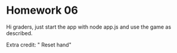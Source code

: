 # Homework 06
Hi graders, just start the app with node app.js and use the game as described.

Extra credit: " Reset hand"
